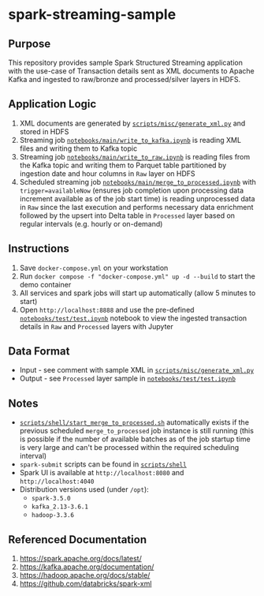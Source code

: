 # spark-streaming-sample

## Purpose
This repository provides sample Spark Structured Streaming application with the use-case of Transaction details sent as XML documents to Apache Kafka and ingested to raw/bronze and processed/silver layers in HDFS.

## Application Logic
1. XML documents are generated by [`scripts/misc/generate_xml.py`](scripts/misc/generate_xml.py) and stored in HDFS
2. Streaming job [`notebooks/main/write_to_kafka.ipynb`](notebooks/main/write_to_kafka.ipynb) is reading XML files and writing them to Kafka topic
3. Streaming job [`notebooks/main/write_to_raw.ipynb`](notebooks/main/write_to_raw.ipynb) is reading files from the Kafka topic and writing them to Parquet table partitioned by ingestion date and hour columns in `Raw` layer on HDFS
4. Scheduled streaming job [`notebooks/main/merge_to_processed.ipynb`](notebooks/main/merge_to_processed.ipynb) with `trigger=availableNow` (ensures job completion upon processing data increment available as of the job start time) is reading unprocessed data in `Raw` since the last execution and performs necessary data enrichment followed by the upsert into Delta table in `Processed` layer based on regular intervals (e.g. hourly or on-demand)

## Instructions
1. Save `docker-compose.yml` on your workstation
2. Run `docker compose -f "docker-compose.yml" up -d --build` to start the demo container
3. All services and spark jobs will start up automatically (allow 5 minutes to start)
4. Open `http://localhost:8888` and use the pre-defined [`notebooks/test/test.ipynb`](notebooks/test/test.ipynb) notebook to view the ingested transaction details in `Raw` and `Processed` layers with Jupyter

## Data Format
* Input - see comment with sample XML in [`scripts/misc/generate_xml.py`](scripts/misc/generate_xml.py)
* Output - see `Processed` layer sample in [`notebooks/test/test.ipynb`](notebooks/test/test.ipynb)

## Notes
* [`scripts/shell/start_merge_to_processed.sh`](scripts/shell/start_merge_to_processed.sh) automatically exists if the previous scheduled `merge_to_processed` job instance is still running (this is possible if the number of available batches as of the job startup time is very large and can't be processed within the required scheduling interval)
* `spark-submit` scripts can be found in [`scripts/shell`](scripts/shell)
* Spark UI is available at `http://localhost:8080` and `http://localhost:4040`
* Distribution versions used (under `/opt`):
  * `spark-3.5.0`
  * `kafka_2.13-3.6.1`
  * `hadoop-3.3.6`

## Referenced Documentation
1. https://spark.apache.org/docs/latest/
2. https://kafka.apache.org/documentation/
3. https://hadoop.apache.org/docs/stable/
4. https://github.com/databricks/spark-xml
